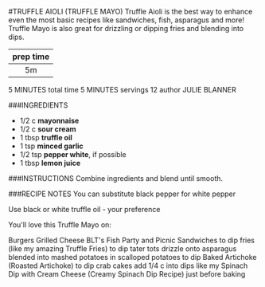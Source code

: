 #TRUFFLE AIOLI (TRUFFLE MAYO)
Truffle Aioli is the best way to enhance even the most basic recipes like sandwiches, fish, asparagus and more! Truffle Mayo is also great for drizzling or dipping fries and blending into dips.


| prep time |  
| :-------: |
| 5m        |    

5 MINUTES
total time 5 MINUTES
servings 12
author JULIE BLANNER

###INGREDIENTS
* 1/2 c **mayonnaise**
* 1/2 c **sour cream**
* 1 tbsp **truffle oil**
* 1 tsp **minced garlic**
* 1/2 tsp **pepper white**, if possible
* 1 tbsp **lemon juice**

###INSTRUCTIONS
Combine ingredients and blend until smooth.

###RECIPE NOTES
You can substitute black pepper for white pepper

Use black or white truffle oil - your preference

You'll love this Truffle Mayo on:

Burgers
Grilled Cheese
BLT's
Fish
Party and Picnic Sandwiches
to dip fries (like my amazing Truffle Fries)
to dip tater tots
drizzle onto asparagus
blended into mashed potatoes
in scalloped potatoes
to dip Baked Artichoke (Roasted Artichoke)
to dip crab cakes
add 1/4 c into dips like my Spinach Dip with Cream Cheese (Creamy Spinach Dip Recipe) just before baking
